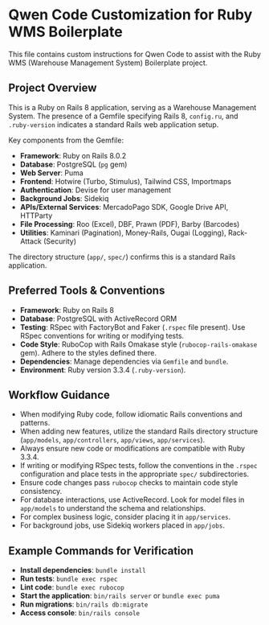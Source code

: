 # Qwen Code Customization for Ruby WMS Boilerplate

This file contains custom instructions for Qwen Code to assist with the Ruby WMS (Warehouse Management System) Boilerplate project.

## Project Overview

This is a Ruby on Rails 8 application, serving as a Warehouse Management System. The presence of a Gemfile specifying Rails 8, `config.ru`, and `.ruby-version` indicates a standard Rails web application setup.

Key components from the Gemfile:
- **Framework**: Ruby on Rails 8.0.2
- **Database**: PostgreSQL (`pg` gem)
- **Web Server**: Puma
- **Frontend**: Hotwire (Turbo, Stimulus), Tailwind CSS, Importmaps
- **Authentication**: Devise for user management
- **Background Jobs**: Sidekiq
- **APIs/External Services**: MercadoPago SDK, Google Drive API, HTTParty
- **File Processing**: Roo (Excel), DBF, Prawn (PDF), Barby (Barcodes)
- **Utilities**: Kaminari (Pagination), Money-Rails, Ougai (Logging), Rack-Attack (Security)

The directory structure (`app/`, `spec/`) confirms this is a standard Rails application.

## Preferred Tools & Conventions

- **Framework**: Ruby on Rails 8
- **Database**: PostgreSQL with ActiveRecord ORM
- **Testing**: RSpec with FactoryBot and Faker (`.rspec` file present). Use RSpec conventions for writing or modifying tests.
- **Code Style**: RuboCop with Rails Omakase style (`rubocop-rails-omakase` gem). Adhere to the styles defined there.
- **Dependencies**: Manage dependencies via `Gemfile` and `bundle`.
- **Environment**: Ruby version 3.3.4 (`.ruby-version`).

## Workflow Guidance

- When modifying Ruby code, follow idiomatic Rails conventions and patterns.
- When adding new features, utilize the standard Rails directory structure (`app/models`, `app/controllers`, `app/views`, `app/services`).
- Always ensure new code or modifications are compatible with Ruby 3.3.4.
- If writing or modifying RSpec tests, follow the conventions in the `.rspec` configuration and place tests in the appropriate `spec/` subdirectories.
- Ensure code changes pass `rubocop` checks to maintain code style consistency.
- For database interactions, use ActiveRecord. Look for model files in `app/models` to understand the schema and relationships.
- For complex business logic, consider placing it in `app/services`.
- For background jobs, use Sidekiq workers placed in `app/jobs`.

## Example Commands for Verification

- **Install dependencies**: `bundle install`
- **Run tests**: `bundle exec rspec`
- **Lint code**: `bundle exec rubocop`
- **Start the application**: `bin/rails server` or `bundle exec puma`
- **Run migrations**: `bin/rails db:migrate`
- **Access console**: `bin/rails console`

